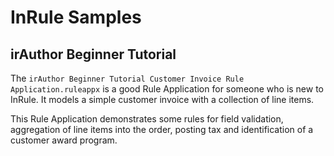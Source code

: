 # InRule Samples

## irAuthor Beginner Tutorial

The `irAuthor Beginner Tutorial Customer Invoice Rule Application.ruleappx` is a good Rule Application for someone who is new to InRule. It models a simple customer invoice with a collection of line items.

This Rule Application demonstrates some rules for field validation, aggregation of line items into the order, posting tax and identification of a customer award program.
